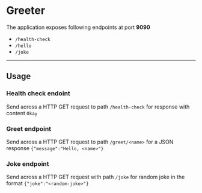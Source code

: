 # Greeter
The application exposes following endpoints at port **9090** 
- `/health-check`
- `/hello` 
- `/joke`

---
## Usage

### Health check endoint

Send across a HTTP GET request to path `/health-check` for response with content `Okay`

### Greet endpoint 

Send across a HTTP GET request to path `/greet/<name>` for a JSON response 
`{"message":"Hello, <name>"}`

### Joke endpoint

Send across a HTTP GET request with path `/joke` for random joke in the format 
`{"joke":"<random-joke>"}`

